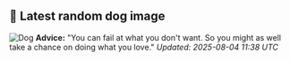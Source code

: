 ## 🐶 Latest random dog image
![Dog](https://images.dog.ceo/breeds/australian-shepherd/forest.jpg)
**Advice:** "You can fail at what you don't want. So you might as well take a chance on doing what you love."
*Updated: 2025-08-04 11:38 UTC*
